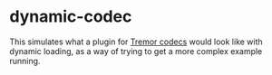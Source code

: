 # dynamic-codec

This simulates what a plugin for [Tremor
codecs](https://docs.tremor.rs/artefacts/codecs/) would look like with dynamic
loading, as a way of trying to get a more complex example running.

